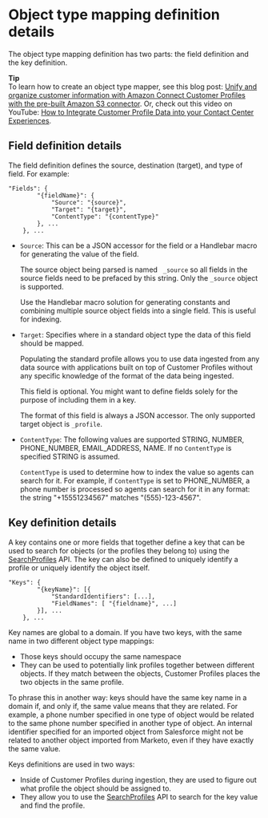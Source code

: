 # Object type mapping definition details<a name="object-type-mapping-definition-details"></a>

The object type mapping definition has two parts: the field definition and the key definition\. 

**Tip**  
To learn how to create an object type mapper, see this blog post: [Unify and organize customer information with Amazon Connect Customer Profiles with the pre\-built Amazon S3 connector](http://aws.amazon.com/blogs/contact-center/unify-and-organize-customer-information-with-amazon-connect-customer-profiles-with-the-pre-built-amazon-s3-connector/)\. Or, check out this video on YouTube: [How to Integrate Customer Profile Data into your Contact Center Experiences](https://www.youtube.com/watch?v=LLIEwFel_7c&t=1767s)\.

## Field definition details<a name="field-definition-details"></a>

The field definition defines the source, destination \(target\), and type of field\. For example:

```
"Fields": {
        "{fieldName}": {
            "Source": "{source}",
            "Target": "{target}",
            "ContentType": "{contentType}"
        }, ...
    }, ...
```
+ `Source`: This can be a JSON accessor for the field or a Handlebar macro for generating the value of the field\. 

  The source object being parsed is named ` _source` so all fields in the source fields need to be prefaced by this string\. Only the `_source` object is supported\.

  Use the Handlebar macro solution for generating constants and combining multiple source object fields into a single field\. This is useful for indexing\.
+ `Target`: Specifies where in a standard object type the data of this field should be mapped\.

  Populating the standard profile allows you to use data ingested from any data source with applications built on top of Customer Profiles without any specific knowledge of the format of the data being ingested\. 

  This field is optional\. You might want to define fields solely for the purpose of including them in a key\. 

  The format of this field is always a JSON accessor\. The only supported target object is `_profile`\.
+ `ContentType`: The following values are supported STRING, NUMBER, PHONE\_NUMBER, EMAIL\_ADDRESS, NAME\. If no `ContentType` is specified STRING is assumed\. 

  `ContentType` is used to determine how to index the value so agents can search for it\. For example, if `ContentType` is set to PHONE\_NUMBER, a phone number is processed so agents can search for it in any format: the string "\+15551234567" matches "\(555\)\-123\-4567"\.

## Key definition details<a name="key-definition-details"></a>

A key contains one or more fields that together define a key that can be used to search for objects \(or the profiles they belong to\) using the [SearchProfiles](https://docs.aws.amazon.com/customerprofiles/latest/APIReference/API_SearchProfiles.html) API\. The key can also be defined to uniquely identify a profile or uniquely identify the object itself\.

```
"Keys": {
        "{keyName}": [{
            "StandardIdentifiers": [...],
            "FieldNames": [ "{fieldname}", ...]
        }], ...
    }, ...
```

Key names are global to a domain\. If you have two keys, with the same name in two different object type mappings:
+ Those keys should occupy the same namespace
+ They can be used to potentially link profiles together between different objects\. If they match between the objects, Customer Profiles places the two objects in the same profile\. 

To phrase this in another way: keys should have the same key name in a domain if, and only if, the same value means that they are related\. For example, a phone number specified in one type of object would be related to the same phone number specified in another type of object\. An internal identifier specified for an imported object from Salesforce might not be related to another object imported from Marketo, even if they have exactly the same value\.

Keys definitions are used in two ways:
+ Inside of Customer Profiles during ingestion, they are used to figure out what profile the object should be assigned to\. 
+ They allow you to use the [SearchProfiles](https://docs.aws.amazon.com/customerprofiles/latest/APIReference/API_SearchProfiles.html) API to search for the key value and find the profile\. 